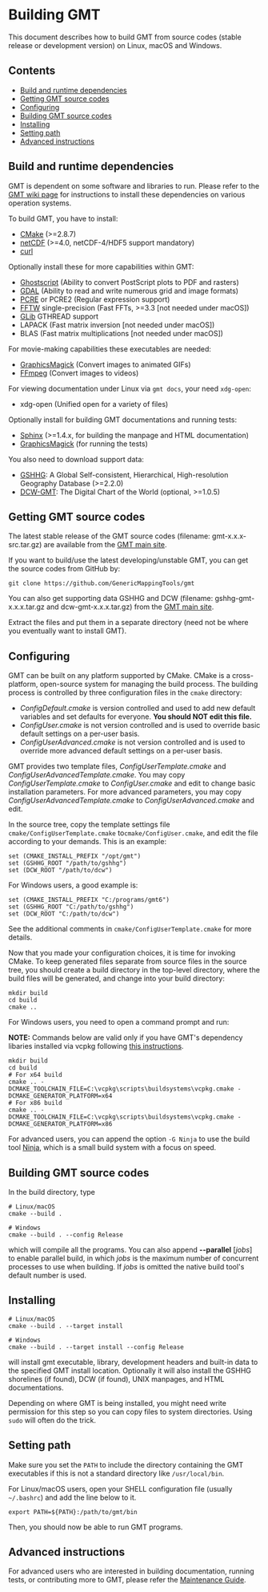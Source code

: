 # Building GMT

This document describes how to build GMT from source codes
(stable release or development version) on Linux, macOS and Windows.

## Contents

- [Build and runtime dependencies](#build-and-runtime-dependencies)
- [Getting GMT source codes](#getting-gmt-source-codes)
- [Configuring](#configuring)
- [Building GMT source codes](#building-gmt-source-codes)
- [Installing](#installing)
- [Setting path](#setting-path)
- [Advanced instructions](#advanced-instructions)

## Build and runtime dependencies

GMT is dependent on some software and libraries to run.
Please refer to the [GMT wiki page](https://github.com/GenericMappingTools/gmt/wiki)
for instructions to install these dependencies on various operation systems.

To build GMT, you have to install:

- [CMake](https://cmake.org/) (>=2.8.7)
- [netCDF](https://www.unidata.ucar.edu/software/netcdf/) (>=4.0, netCDF-4/HDF5 support mandatory)
- [curl](https://curl.haxx.se/)

Optionally install these for more capabilities within GMT:

- [Ghostscript](https://www.ghostscript.com/) (Ability to convert PostScript plots to PDF and rasters)
- [GDAL](https://www.gdal.org/) (Ability to read and write numerous grid and image formats)
- [PCRE](https://www.pcre.org/) or PCRE2 (Regular expression support)
- [FFTW](http://www.fftw.org/) single-precision (Fast FFTs, >=3.3 [not needed under macOS])
- [GLib](https://developer.gnome.org/glib/) GTHREAD support
- LAPACK (Fast matrix inversion [not needed under macOS])
- BLAS (Fast matrix multiplications [not needed under macOS])

For movie-making capabilities these executables are needed:

- [GraphicsMagick](http://www.graphicsmagick.org/) (Convert images to animated GIFs)
- [FFmpeg](http://www.ffmpeg.org/) (Convert images to videos)

For viewing documentation under Linux via `gmt docs`, your need `xdg-open`:

- xdg-open (Unified open for a variety of files)

Optionally install for building GMT documentations and running tests:

- [Sphinx](http://www.sphinx-doc.org) (>=1.4.x, for building the manpage and HTML documentation)
- [GraphicsMagick](http://www.graphicsmagick.org/) (for running the tests)

You also need to download support data:

- [GSHHG](https://www.soest.hawaii.edu/pwessel/gshhg/): A Global Self-consistent, Hierarchical, High-resolution Geography Database (>=2.2.0)
- [DCW-GMT](https://www.soest.hawaii.edu/pwessel/dcw/): The Digital Chart of the World (optional, >=1.0.5)

## Getting GMT source codes

The latest stable release of the GMT source codes (filename: gmt-x.x.x-src.tar.gz)
are available from the [GMT main site](https://www.generic-mapping-tools.org).

If you want to build/use the latest developing/unstable GMT, you can get the source codes from GitHub by:

    git clone https://github.com/GenericMappingTools/gmt

You can also get supporting data GSHHG and DCW (filename: gshhg-gmt-x.x.x.tar.gz and dcw-gmt-x.x.x.tar.gz)
from the [GMT main site](https://www.generic-mapping-tools.org).

Extract the files and put them in a separate directory (need not be where you eventually want to install GMT).

## Configuring

GMT can be built on any platform supported by CMake. CMake is a cross-platform,
open-source system for managing the build process. The building process is
controlled by three configuration files in the `cmake` directory:

-   *ConfigDefault.cmake* is version controlled and used to add new default
    variables and set defaults for everyone. **You should NOT edit this file.**
-   *ConfigUser.cmake* is not version controlled and is used to override basic
    default settings on a per-user basis.
-   *ConfigUserAdvanced.cmake* is not version controlled and is used to override
    more advanced default settings on a per-user basis.

GMT provides two template files, *ConfigUserTemplate.cmake* and *ConfigUserAdvancedTemplate.cmake*.
You may copy *ConfigUserTemplate.cmake* to *ConfigUser.cmake* and edit to change
basic installation parameters. For more advanced parameters, you may copy
*ConfigUserAdvancedTemplate.cmake* to *ConfigUserAdvanced.cmake* and edit.

In the source tree, copy the template settings file
`cmake/ConfigUserTemplate.cmake` to`cmake/ConfigUser.cmake`,
and edit the file according to your demands. This is an example:

```
set (CMAKE_INSTALL_PREFIX "/opt/gmt")
set (GSHHG_ROOT "/path/to/gshhg")
set (DCW_ROOT "/path/to/dcw")
```

For Windows users, a good example is:

```
set (CMAKE_INSTALL_PREFIX "C:/programs/gmt6")
set (GSHHG_ROOT "C:/path/to/gshhg")
set (DCW_ROOT "C:/path/to/dcw")
```

See the additional comments in `cmake/ConfigUserTemplate.cmake` for more details.

Now that you made your configuration choices, it is time for invoking CMake.
To keep generated files separate from source files in the source tree,
you should create a build directory in the top-level directory,
where the build files will be generated, and change into your build directory:

```
mkdir build
cd build
cmake ..
```

For Windows users, you need to open a command prompt and run:

**NOTE:** Commands below are valid only if you have GMT's dependency libaries installed
via vcpkg following [this instructions](https://github.com/GenericMappingTools/gmt/wiki/Install-dependencies-on-Windows-via-vcpkg).

```
mkdir build
cd build
# For x64 build
cmake .. -DCMAKE_TOOLCHAIN_FILE=C:\vcpkg\scripts\buildsystems\vcpkg.cmake -DCMAKE_GENERATOR_PLATFORM=x64
# For x86 build
cmake .. -DCMAKE_TOOLCHAIN_FILE=C:\vcpkg\scripts\buildsystems\vcpkg.cmake -DCMAKE_GENERATOR_PLATFORM=x86
```

For advanced users, you can append the option `-G Ninja` to use the
build tool [Ninja](https://ninja-build.org/), which is a small build system
with a focus on speed.

## Building GMT source codes

In the build directory, type

```
# Linux/macOS
cmake --build .

# Windows
cmake --build . --config Release
```

which will compile all the programs. You can also append **--parallel** [*jobs*]
to enable parallel build, in which *jobs* is the maximum number of concurrent
processes to use when building. If *jobs* is omitted the native build tool's
default number is used.

## Installing

```
# Linux/macOS
cmake --build . --target install

# Windows
cmake --build . --target install --config Release
```

will install gmt executable, library, development headers and built-in data
to the specified GMT install location.
Optionally it will also install the GSHHG shorelines (if found), DCW (if found),
UNIX manpages, and HTML documentations.

Depending on where GMT is being installed, you might need
write permission for this step so you can copy files to system directories.
Using `sudo` will often do the trick.

## Setting path

Make sure you set the `PATH` to include the directory containing the GMT executables
if this is not a standard directory like `/usr/local/bin`.

For Linux/macOS users, open your SHELL configuration file (usually `~/.bashrc`)
and add the line below to it.

```
export PATH=${PATH}:/path/to/gmt/bin
```

Then, you should now be able to run GMT programs.

## Advanced instructions

For advanced users who are interested in building documentation, running tests, or
contributing more to GMT, please refer the [Maintenance Guide](MAINTENANCE.md).
